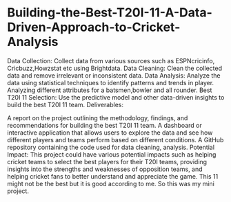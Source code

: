 # Building-the-Best-T20I-11-A-Data-Driven-Approach-to-Cricket-Analysis

Data Collection: Collect data from various sources such as ESPNcricinfo, Cricbuzz,Howzstat etc using Brightdata.
Data Cleaning: Clean the collected data and remove irrelevant or inconsistent data.
Data Analysis: Analyze the data using statistical techniques to identify patterns and trends in player. Analyzing different attributes for a batsmen,bowler and all rounder. 
Best T20I 11 Selection: Use the predictive model and other data-driven insights to build the best T20I 11 team.
Deliverables:

A report on the project outlining the methodology, findings, and recommendations for building the best T20I 11 team.
A dashboard or interactive application that allows users to explore the data and see how different players and teams perform based on different conditions.
A GitHub repository containing the code used for data cleaning, analysis.
Potential Impact:
This project could have various potential impacts such as helping cricket teams to select the best players for their T20I teams, providing insights into the strengths and weaknesses of opposition teams, and helping cricket fans to better understand and appreciate the game.
This 11 might not be the best but it is good according to me. So this was my mini project.
